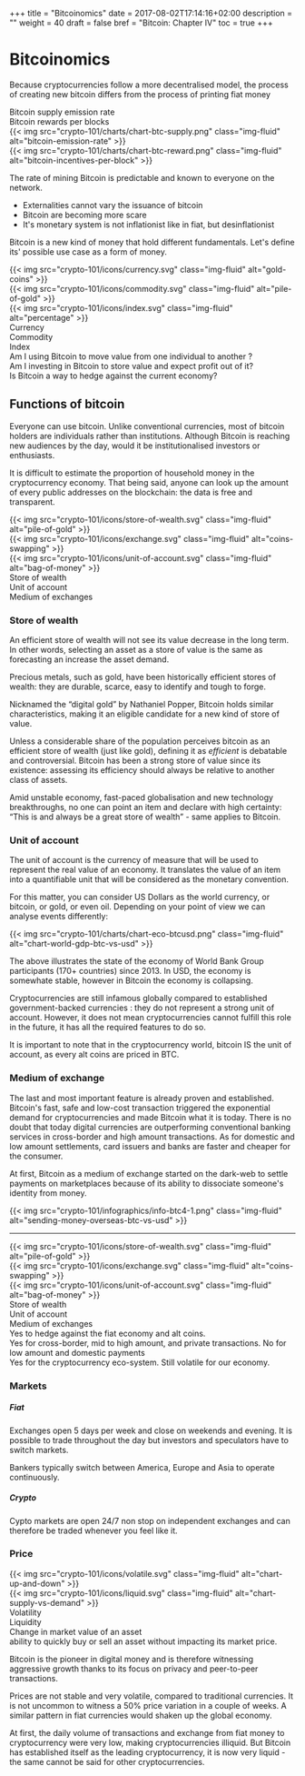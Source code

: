 +++
title = "Bitcoinomics"
date = 2017-08-02T17:14:16+02:00
description = ""
weight = 40
draft = false
bref = "Bitcoin: Chapter IV"
toc = true
+++

# Bitcoinomics

Because cryptocurrencies follow a more decentralised model, the process of creating new bitcoin differs from the process of printing fiat money


<div class="container">
  <div class="row">
    <div class="col">
     Bitcoin supply emission rate
    </div>
    <div class="col">
      Bitcoin rewards per blocks
    </div>
  </div>
   <div class="row">
    <div class="col">
      {{< img src="crypto-101/charts/chart-btc-supply.png" class="img-fluid" alt="bitcoin-emission-rate" >}}
    </div>
    <div class="col">
      {{< img src="crypto-101/charts/chart-btc-reward.png" class="img-fluid" alt="bitcoin-incentives-per-block" >}}
    </div>
  </div>
</div>


The rate of mining Bitcoin is predictable and known to everyone on the network.

* Externalities cannot vary the issuance of bitcoin
* Bitcoin are becoming more scare
* It's monetary system is not inflationist like in fiat, but desinflationist

Bitcoin is a new kind of money that hold different fundamentals. Let's define its' possible use case as a form of money.

<div class="container">
  <div class="row">
    <div class="col">
     {{< img src="crypto-101/icons/currency.svg" class="img-fluid" alt="gold-coins" >}}
    </div>
    <div class="col">
      {{< img src="crypto-101/icons/commodity.svg" class="img-fluid" alt="pile-of-gold" >}}
    </div>
    <div class="col">
      {{< img src="crypto-101/icons/index.svg" class="img-fluid" alt="percentage" >}}
    </div>
  </div>
   <div class="row">
    <div class="col">
      Currency
    </div>
    <div class="col">
      Commodity
    </div>
    <div class="col">
      Index
    </div>
  </div>
  <div class="row">
    <div class="col">
      Am I using Bitcoin to move value from one individual to another ? 
    </div>
    <div class="col">
      Am I investing in Bitcoin to store value and expect profit out of it? 
    </div>
    <div class="col">
      Is Bitcoin a way to hedge against the current economy?
    </div>
  </div>
</div>



## Functions of bitcoin

Everyone can use bitcoin. Unlike conventional currencies, most of bitcoin holders are individuals rather than institutions. Although Bitcoin is reaching new audiences by the day, would it be institutionalised investors or enthusiasts.
 
It is difficult to estimate the proportion of household money in the cryptocurrency economy. That being said, anyone can look up the amount of every public addresses on the blockchain: the data is free and transparent.


<div class="container">
  <div class="row">
    <div class="col">
      {{< img src="crypto-101/icons/store-of-wealth.svg" class="img-fluid" alt="pile-of-gold" >}}
    </div>
    <div class="col">
      {{< img src="crypto-101/icons/exchange.svg" class="img-fluid" alt="coins-swapping" >}}
    </div>
    <div class="col">
      {{< img src="crypto-101/icons/unit-of-account.svg" class="img-fluid" alt="bag-of-money" >}}
    </div>
  </div>
   <div class="row">
    <div class="col">
      Store of wealth
    </div>
    <div class="col">
      Unit of account
    </div>
    <div class="col">
      Medium of exchanges
    </div>
  </div>
 </div>


### Store of wealth

An efficient store of wealth will not see its value decrease in the long term. In other words, selecting an asset as a store of value is the same as forecasting an increase the asset demand.

Precious metals, such as gold, have been historically efficient stores of wealth: they are durable, scarce, easy to identify and tough to forge.

Nicknamed the “digital gold” by Nathaniel Popper, Bitcoin holds similar characteristics, making it an eligible candidate for a new kind of store of value.

Unless a considerable share of the population perceives bitcoin as an efficient store of wealth (just like gold), defining it as _efficient_ is debatable and controversial. 
Bitcoin has been a strong store of value since its existence: assessing its efficiency should always be relative to another class of assets.

Amid unstable economy, fast-paced globalisation and new technology breakthroughs, no one can point an item and declare with high certainty: “This is and always be a great store of wealth” - same applies to Bitcoin.


### Unit of account

The unit of account is the currency of measure that will be used to represent the real value of an economy. It translates the value of an item into a quantifiable unit that will be considered as the monetary convention.

For this matter, you can consider US Dollars as the world currency, or bitcoin, or gold, or even oil. Depending on your point of view we can analyse events differently:


{{< img src="crypto-101/charts/chart-eco-btcusd.png" class="img-fluid" alt="chart-world-gdp-btc-vs-usd" >}}
 
The above illustrates the state of the economy of World Bank Group participants (170+ countries) since 2013. In USD, the economy is somewhate stable, however in Bitcoin the economy is collapsing.

Cryptocurrencies are still infamous globally compared to established government-backed currencies : they do not represent a strong unit of account. However, it does not mean cryptocurrencies cannot fulfill this role in the future, it has all the required features to do so.

It is important to note that in the cryptocurrency world, bitcoin IS the unit of account, as every alt coins are priced in BTC.


### Medium of exchange

The last and most important feature is already proven and established. 
Bitcoin's fast, safe and low-cost transaction triggered the exponential demand for cryptocurrencies and made Bitcoin what it is today. 
There is no doubt that today digital currencies are outperforming conventional banking services in cross-border and high amount transactions. 
As for domestic and low amount settlements, card issuers and banks are faster and cheaper for the consumer.

At first, Bitcoin as a medium of exchange started on the dark-web to settle payments on marketplaces because of its ability to dissociate someone's identity from money.


{{< img src="crypto-101/infographics/info-btc4-1.png" class="img-fluid" alt="sending-money-overseas-btc-vs-usd" >}}



------------



<div class="container">
  <div class="row">
    <div class="col">
      {{< img src="crypto-101/icons/store-of-wealth.svg" class="img-fluid" alt="pile-of-gold" >}}
    </div>
    <div class="col">
      {{< img src="crypto-101/icons/exchange.svg" class="img-fluid" alt="coins-swapping" >}}
    </div>
    <div class="col">
      {{< img src="crypto-101/icons/unit-of-account.svg" class="img-fluid" alt="bag-of-money" >}}
    </div>
  </div>
   <div class="row">
    <div class="col">
      Store of wealth
    </div>
    <div class="col">
      Unit of account
    </div>
    <div class="col">
      Medium of exchanges
    </div>
  </div>
     <div class="row">
    <div class="col">
      Yes to hedge against the fiat economy and alt coins.
    </div>
    <div class="col">
      Yes for cross-border, mid to high amount, and private transactions.
      No for low amount and domestic payments 
    </div>
    <div class="col">
      Yes for the cryptocurrency eco-system. Still volatile for our economy.
    </div>
  </div>
 </div>


### Markets

##### Fiat 

Exchanges open 5 days per week and close on weekends and evening. It is possible to trade throughout the day but investors and speculators have to switch markets.

Bankers typically switch between America, Europe and Asia to operate continuously.


##### Crypto

Cypto markets are open 24/7 non stop on independent exchanges and can therefore be traded whenever you feel like it.


### Price

<div class="container">
  <div class="row">
    <div class="col">
      {{< img src="crypto-101/icons/volatile.svg" class="img-fluid" alt="chart-up-and-down" >}}
    </div>
    <div class="col">
      {{< img src="crypto-101/icons/liquid.svg" class="img-fluid" alt="chart-supply-vs-demand" >}}
    </div>
  </div>
   <div class="row">
    <div class="col">
      Volatility
    </div>
    <div class="col">
      Liquidity
    </div>
  </div>
    </div>
    <div class="col">
      Change in market value of an asset
    </div>
    <div class="col">
      ability to quickly buy or sell an asset without impacting its market price.
    </div>
  </div>
 </div>


Bitcoin is the pioneer in digital money and is therefore witnessing aggressive growth thanks to its focus on privacy and peer-to-peer transactions. 

Prices are not stable and very volatile, compared to traditional currencies. It is not uncommon to witness a 50% price variation in a couple of weeks. A similar pattern in fiat currencies would shaken up the global economy.

At first, the daily volume of transactions and exchange from fiat money to cryptocurrency were very low, making cryptocurrencies illiquid. But Bitcoin has established itself as the leading cryptocurrency, it is now very liquid - the same cannot be said for other cryptocurrencies.
